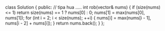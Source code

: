 class Solution {
public:
// tipa hua .....
int rob(vector<int>& nums) {
if (size(nums) <= 1) return size(nums) == 1 ? nums[0] : 0;
nums[1] = max(nums[0], nums[1]);
for (int i = 2; i < size(nums); ++i) {
nums[i] = max(nums[i - 1], nums[i - 2] + nums[i]);
}
return nums.back();
}
};